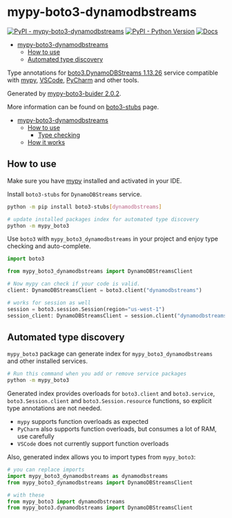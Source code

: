 # mypy-boto3-dynamodbstreams

[![PyPI - mypy-boto3-dynamodbstreams](https://img.shields.io/pypi/v/mypy-boto3-dynamodbstreams.svg?color=blue)](https://pypi.org/project/mypy-boto3-dynamodbstreams)
[![PyPI - Python Version](https://img.shields.io/pypi/pyversions/mypy-boto3-dynamodbstreams.svg?color=blue)](https://pypi.org/project/mypy-boto3-dynamodbstreams)
[![Docs](https://img.shields.io/readthedocs/mypy-boto3-builder.svg?color=blue)](https://mypy-boto3-builder.readthedocs.io/)

- [mypy-boto3-dynamodbstreams](#mypy-boto3-dynamodbstreams)
  - [How to use](#how-to-use)
  - [Automated type discovery](#automated-type-discovery)


Type annotations for
[boto3.DynamoDBStreams 1.13.26](https://boto3.amazonaws.com/v1/documentation/api/1.13.26/reference/services/dynamodbstreams.html#DynamoDBStreams) service
compatible with [mypy](https://github.com/python/mypy), [VSCode](https://code.visualstudio.com/),
[PyCharm](https://www.jetbrains.com/pycharm/) and other tools.

Generated by [mypy-boto3-buider 2.0.2](https://github.com/vemel/mypy_boto3_builder).

More information can be found on [boto3-stubs](https://pypi.org/project/boto3-stubs/) page.

- [mypy-boto3-dynamodbstreams](#mypy-boto3-dynamodbstreams)
  - [How to use](#how-to-use)
    - [Type checking](#type-checking)
  - [How it works](#how-it-works)

## How to use

Make sure you have [mypy](https://github.com/python/mypy) installed and activated in your IDE.

Install `boto3-stubs` for `DynamoDBStreams` service.

```bash
python -m pip install boto3-stubs[dynamodbstreams]

# update installed packages index for automated type discovery
python -m mypy_boto3
```

Use `boto3` with `mypy_boto3_dynamodbstreams` in your project and enjoy type checking and auto-complete.

```python
import boto3

from mypy_boto3_dynamodbstreams import DynamoDBStreamsClient

# Now mypy can check if your code is valid.
client: DynamoDBStreamsClient = boto3.client("dynamodbstreams")

# works for session as well
session = boto3.session.Session(region="us-west-1")
session_client: DynamoDBStreamsClient = session.client("dynamodbstreams")

```

## Automated type discovery

`mypy_boto3` package can generate index for `mypy_boto3_dynamodbstreams` and other installed services.

```bash
# Run this command when you add or remove service packages
python -m mypy_boto3
```

Generated index provides overloads for `boto3.client` and `boto3.service`,
`boto3.Session.client` and `boto3.Session.resource` functions,
so explicit type annotations are not needed.

- `mypy` supports function overloads as expected
- `PyCharm` also supports function overloads, but consumes a lot of RAM, use carefully
- `VSCode` does not currently support function overloads

Also, generated index allows you to import types from `mypy_boto3`:

```python
# you can replace imports
import mypy_boto3_dynamodbstreams as dynamodbstreams
from mypy_boto3_dynamodbstreams import DynamoDBStreamsClient

# with these
from mypy_boto3 import dynamodbstreams
from mypy_boto3.dynamodbstreams import DynamoDBStreamsClient
```